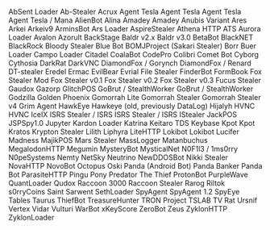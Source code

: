 AbSent Loader
Ab-Stealer
Acrux
Agent Tesla
Agent Tesla
Agent Tesla
Agent Tesla / Mana
AlienBot
Alina
Amadey
Amadey
Anubis Variant
Ares
Arkei
Arkeiv9
ArminsBot
Ars Loader
AspireStealer
Athena HTTP
ATS
Aurora Loader
Avalon
Azorult
BackStage
Baldr v2.x
Baldr v3.0
BetaBot
BlackNET
BlackRock
Bloody Stealer
Blue Bot
BOMJProject (Sakari Stealer)
Borr
Buer Loader
Campo Loader
Citadel
CoalaBot
CodePro
Colibri
Comet Bot
Cyborg
Cythosia
DarkRat
DarkVNC
DiamondFox / Gorynch
DiamondFox / Renard
DT-stealer
Eredel
Ermac
EvilBear
Evrial
File Stealer
FinderBot
FormBook
Fox Stealer Mod
Fox Stealer v0.1
Fox Stealer v0.2
Fox Stealer v0.3
Fucus Stealer
Gaudox
Gazorp
GlitchPOS
GoBrut / StealthWorker
GoBrut / StealthWorker
Godzilla
Golden Phoenix
Gomorrah Lite
Gomorrah Stealer
Gomorrah Stealer v4
Grim Agent
HawkEye
Hawkeye (old, previously DataLog)
Hijalyh
HVNC
HVNC
IceIX
ISRS Stealer / ISRS
ISRS Stealer / ISRS
IStealer
JackPOS
JSPSpy1.0
Jupyter
Kardon Loader
Katrina
Keitaro TDS
Keybase
Kpot
Kpot
Kratos
Krypton Stealer
Lilith
Liphyra
LiteHTTP
Lokibot
Lokibot
Lucifer
Madness
MajikPOS
Mars Stealer
MassLogger
Matanbuchus
MegalodonHTTP
Megumin
MysteryBot
MysticalNet
N0F1l3 / 1ms0rry
N0peSystems
Nemty
NetSky
Neutrino
NewDDOSBot
Nikki Stealer
NovaHTTP
NovoBot
Octopus
Oski
Panda (Android Bot)
Panda Banker
Panda Bot
ParasiteHTTP
Pingu
Pony
Predator The Thief
ProtonBot
PurpleWave
QuantLoader
Qudox
Raccoon 3000
Raccoon Stealer
Rarog
Riltok
s0rryCoins
Saint
Sarwent
SethLoader
SpyAgent
SpyAgent 1.2
SpyEye
Tables
Taurus
ThiefBot
TreasureHunter
TRON Project
TSLAB
TV Rat
Ursnif
Vertex
Vidar
Vulturi
WarBot
xKeyScore
ZeroBot
Zeus
ZyklonHTTP
ZyklonLoader
